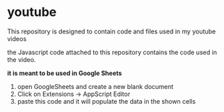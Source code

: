 # youtube

This repository is designed to contain code and files used in my youtube videos

the Javascript code attached to this repository contains the code used in the video.

<b>it is meant to be used in Google Sheets</b>

1) open GoogleSheets and create a new blank document
2) Click on Extensions -> AppScript Editor
3) paste this code and it will populate the data in the shown cells


